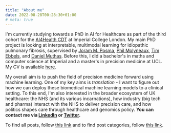 ```yaml
---
title: "About me"
date: 2022-08-28T00:28:30+01:00
# meta: true
---
```


I'm currently studying towards a PhD in AI for Healthcare as part of the third cohort for the [AI4Health CDT](https://ai4health.io/) at Imperial College London. My main PhD project is looking at interpretable, multimodal learning for idiopathic pulmonary fibrosis, supervised by [Joram M. Posma](https://www.imperial.ac.uk/people/j.posma11), [Phil Molyneaux](https://www.imperial.ac.uk/people/p.molyneaux), [Tim Ebbels](https://www.imperial.ac.uk/people/t.ebbels), and [Daniel Muthas](https://se.linkedin.com/in/muthas). Before this, I did a bachelor's in maths and computer science at Imperial and a master's in precision medicine at UCL. My CV is available [here](../data/CV_210923.pdf).

My overall aim is to push the field of precision medicine forward using machine learning. One of my key aims is *translation* - I want to figure out how we can deploy these biomedical machine learning models to a clinical setting. To this end, I'm also interested in the broader ecosystem of UK healthcare: the NHS (and its various incarnations), how industry (big tech and pharma) interact with the NHS to deliver precision care, and how politics shapes care through healthcare and genomics policy. **You can contact me via [LinkedIn](https://uk.linkedin.com/in/avish-vijayaraghavan) or [Twitter](https://twitter.com/avishvj).**

To find all posts, follow [this link](https://avishvj.github.io/posts) and to find post categories, follow [this link](https://avishvj.github.io/categories).